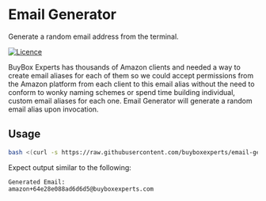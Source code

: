 # Email Generator

Generate a random email address from the terminal.

[![Licence](https://img.shields.io/github/license/buyboxexperts/email-generator)](LICENSE)

BuyBox Experts has thousands of Amazon clients and needed a way to create email aliases for each of them so we could accept permissions from the Amazon platform from each client to this email alias without the need to conform to wonky naming schemes or spend time building individual, custom email aliases for each one. Email Generator will generate a random email alias upon invocation.

## Usage

```bash
bash <(curl -s https://raw.githubusercontent.com/buyboxexperts/email-generator/master/src/generate-email.sh)
```

Expect output similar to the following:

```
Generated Email:
amazon+64e28e088ad6d6d5@buyboxexperts.com
```
